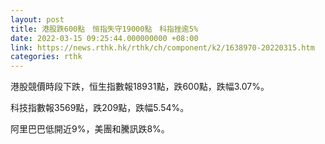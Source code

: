 ```yaml
---
layout: post
title: 港股跌600點　恒指失守19000點　科指挫逾5%
date: 2022-03-15 09:25:44.000000000 +08:00
link: https://news.rthk.hk/rthk/ch/component/k2/1638970-20220315.htm
categories: rthk
---
```


港股競價時段下跌，恒生指數報18931點，跌600點，跌幅3.07%。

科技指數報3569點，跌209點，跌幅5.54%。

阿里巴巴低開近9%，美團和騰訊跌8%。
